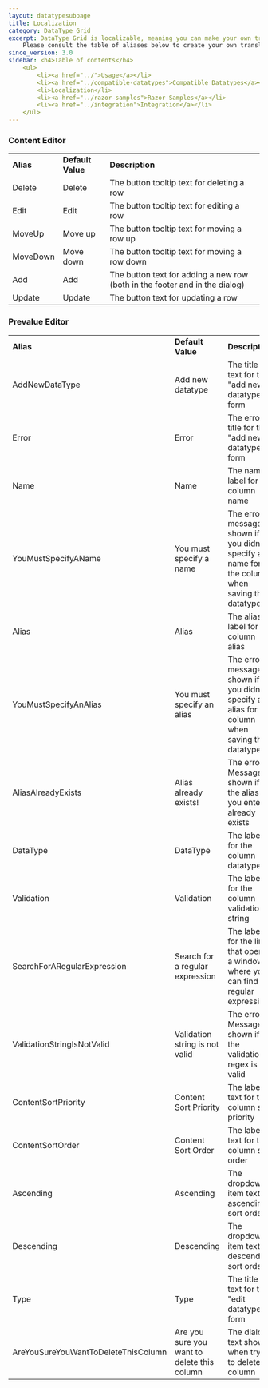```yaml
---
layout: datatypesubpage
title: Localization
category: DataType Grid
excerpt: DataType Grid is localizable, meaning you can make your own translation using the Dictionary in the Umbraco backoffice.<br/><br/>
    Please consult the table of aliases below to create your own translation.
since_version: 3.0
sidebar: <h4>Table of contents</h4>
    <ul>
        <li><a href="../">Usage</a></li>
        <li><a href="../compatible-datatypes">Compatible Datatypes</a></li>
        <li>Localization</li>
        <li><a href="../razor-samples">Razor Samples</a></li>
        <li><a href="../integration">Integration</a></li>
    </ul>
---
```

### Content Editor ###
<table class="table table-bordered table-striped">
    <tbody>
        <tr>
            <td>
                <strong>Alias</strong>
            </td>
            <td>
                <strong>Default Value</strong>
            </td>
            <td>
                <strong>Description</strong>
            </td>
        </tr>
        <tr>
            <td>Delete</td>
            <td>Delete</td>
            <td>The button tooltip text for deleting a row</td>
        </tr>
        <tr>
            <td>Edit</td>
            <td>Edit</td>
            <td>The button tooltip text for editing a row</td>
        </tr>
        <tr>
            <td>MoveUp</td>
            <td>Move up</td>
            <td>The button tooltip text for moving a row up</td>
        </tr>
        <tr>
            <td>MoveDown</td>
            <td>Move down</td>
            <td>The button tooltip text for moving a row down</td>
        </tr>
        <tr>
            <td>Add</td>
            <td>Add</td>
            <td>The button text for adding a new row (both in the footer and in the dialog)</td>
        </tr>
        <tr>
            <td>Update</td>
            <td>Update</td>
            <td>The button text for updating a row</td>
        </tr>
    </tbody>
</table>

### Prevalue Editor ###
<table class="table table-bordered table-striped">
    <tbody>
        <tr>
            <td>
                <strong>Alias</strong>
            </td>
            <td>
                <strong>Default Value</strong>
            </td>
            <td>
                <strong>Description</strong>
            </td>
        </tr>
        <tr>
            <td>AddNewDataType</td>
            <td>Add new datatype</td>
            <td>The title text for the "add new datatype" form</td>
        </tr>
        <tr>
            <td>Error</td>
            <td>Error</td>
            <td>The error title for the "add new datatype" form</td>
        </tr>
        <tr>
            <td>Name</td>
            <td>Name</td>
            <td>The name label for the column name</td>
        </tr>
        <tr>
            <td>YouMustSpecifyAName</td>
            <td>You must specify a name</td>
            <td>The error message shown if you didn't specify a name for the column when saving the datatype</td>
        </tr>
        <tr>
            <td>Alias</td>
            <td>Alias</td>
            <td>The alias label for the column alias</td>
        </tr>
        <tr>
            <td>YouMustSpecifyAnAlias</td>
            <td>You must specify an alias</td>
            <td>The error message shown if you didn't specify an alias for the column when saving the datatype</td>
        </tr>
        <tr>
            <td>AliasAlreadyExists</td>
            <td>Alias already exists!</td>
            <td>The error Message shown if the alias you entered already exists</td>
        </tr>
        <tr>
            <td>DataType</td>
            <td>DataType</td>
            <td>The label for the column datatype</td>
        </tr>
        <tr>
            <td>Validation</td>
            <td>Validation</td>
            <td>The label for the column validation string</td>
        </tr>
        <tr>
            <td>SearchForARegularExpression</td>
            <td>Search for a regular expression</td>
            <td>The label for the link that opens a window where you can find regular expressions</td>
        </tr>
        <tr>
            <td>ValidationStringIsNotValid</td>
            <td>Validation string is not valid</td>
            <td>The error Message shown if the validation regex is not valid</td>
        </tr>
        <tr>
            <td>ContentSortPriority</td>
            <td>Content Sort Priority</td>
            <td>The label text for the column sort priority</td>
        </tr>
        <tr>
            <td>ContentSortOrder</td>
            <td>Content Sort Order</td>
            <td>The label text for the column sort order</td>
        </tr>
        <tr>
            <td>Ascending</td>
            <td>Ascending</td>
            <td>The dropdown item text for ascending sort order</td>
        </tr>
        <tr>
            <td>Descending</td>
            <td>Descending</td>
            <td>The dropdown item text for descending sort order</td>
        </tr>
        <tr>
            <td>Type</td>
            <td>Type</td>
            <td>The title text for the "edit datatype" form</td>
        </tr>
        <tr>
            <td>AreYouSureYouWantToDeleteThisColumn</td>
            <td>Are you sure you want to delete this column</td>
            <td>The dialog text shown when trying to delete a column</td>
        </tr>
    </tbody>
</table>
